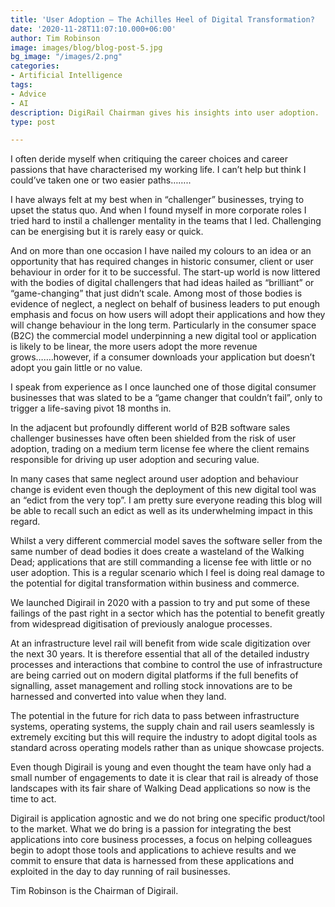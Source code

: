 ```yaml
---
title: 'User Adoption – The Achilles Heel of Digital Transformation?  '
date: '2020-11-28T11:07:10.000+06:00'
author: Tim Robinson
image: images/blog/blog-post-5.jpg
bg_image: "/images/2.png"
categories:
- Artificial Intelligence
tags:
- Advice
- AI
description: DigiRail Chairman gives his insights into user adoption.
type: post

---
```

I often deride myself when critiquing the career choices and career passions that have characterised my working life. I can’t help but think I could’ve taken one or two easier paths……..

I have always felt at my best when in “challenger” businesses, trying to upset the status quo. And when I found myself in more corporate roles I tried hard to instil a challenger mentality in the teams that I led. Challenging can be energising but it is rarely easy or quick.

And on more than one occasion I have nailed my colours to an idea or an opportunity that has required changes in historic consumer, client or user behaviour in order for it to be successful. The start-up world is now littered with the bodies of digital challengers that had ideas hailed as “brilliant” or “game-changing” that just didn’t scale. Among most of those bodies is evidence of neglect, a neglect on behalf of business leaders to put enough emphasis and focus on how users will adopt their applications and how they will change behaviour in the long term. Particularly in the consumer space (B2C) the commercial model underpinning a new digital tool or application is likely to be linear, the more users adopt the more revenue grows…….however, if a consumer downloads your application but doesn’t adopt you gain little or no value.

I speak from experience as I once launched one of those digital consumer businesses that was slated to be a “game changer that couldn’t fail”, only to trigger a life-saving pivot 18 months in.

In the adjacent but profoundly different world of B2B software sales challenger businesses have often been shielded from the risk of user adoption, trading on a medium term license fee where the client remains responsible for driving up user adoption and securing value.

In many cases that same neglect around user adoption and behaviour change is evident even though the deployment of this new digital tool was an “edict from the very top”. I am pretty sure everyone reading this blog will be able to recall such an edict as well as its underwhelming impact in this regard.

Whilst a very different commercial model saves the software seller from the same number of dead bodies it does create a wasteland of the Walking Dead; applications that are still commanding a license fee with little or no user adoption. This is a regular scenario which I feel is doing real damage to the potential for digital transformation within business and commerce.

We launched Digirail in 2020 with a passion to try and put some of these failings of the past right in a sector which has the potential to benefit greatly from widespread digitisation of previously analogue processes.

At an infrastructure level rail will benefit from wide scale digitization over the next 30 years. It is therefore essential that all of the detailed industry processes and interactions that combine to control the use of infrastructure are being carried out on modern digital platforms if the full benefits of signalling, asset management and rolling stock innovations are to be harnessed and converted into value when they land.

The potential in the future for rich data to pass between infrastructure systems, operating systems, the supply chain and rail users seamlessly is extremely exciting but this will require the industry to adopt digital tools as standard across operating models rather than as unique showcase projects.

Even though Digirail is young and even thought the team have only had a small number of engagements to date it is clear that rail is already of those landscapes with its fair share of Walking Dead applications so now is the time to act.

Digirail is application agnostic and we do not bring one specific product/tool to the market. What we do bring is a passion for integrating the best applications into core business processes, a focus on helping colleagues begin to adopt those tools and applications to achieve results and we commit to ensure that data is harnessed from these applications and exploited in the day to day running of rail businesses.

Tim Robinson is the Chairman of Digirail.
